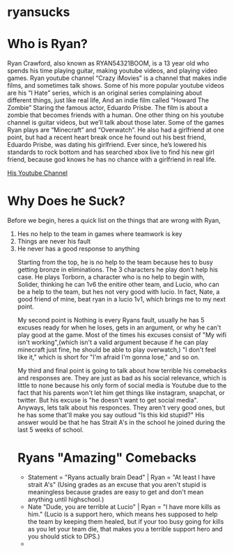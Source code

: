 # ryansucks
<!DOCTYPE html>
<html>
<head>
  <title>Ryan Sucks</title>
  
</head>
<body>
  <h1>Who is Ryan?</h1>
  <p>Ryan Crawford, also known as RYAN54321BOOM, is a 13 year old who spends his time playing guitar, making youtube videos, and playing video games. Ryan youtube channel “Crazy iMovies” is a channel that makes indie films, and sometimes talk shows. Some of his more popular youtube videos are his “I Hate” series, which is an original series complaining about different things, just like real life, And an indie film called “Howard The Zombie” Staring the famous actor, Eduardo Prisbe. The film is about a zombie that becomes friends with a human. One other thing on his youtube channel is guitar videos, but we’ll talk about those later. Some of the games Ryan plays are “Minecraft” and “Overwatch”. He also had a girlfriend at one point, but had a recent heart break once he found out his best friend, Eduardo Prisbe, was dating his girlfriend. Ever since, he’s lowered his standards to rock bottom and has searched xbox live to find his new girl friend, because god knows he has no chance with a girlfriend in real life.</p> <a href="https://www.youtube.com/channel/UCO29pzSPKWgeIuvriksOIXA">His Youtube Channel</a> 

    
  <h1>Why Does he Suck?</h1>
  <p> Before we begin, heres a quick list on the things that are wrong with Ryan, </p>
  <ol>
  <li>Hes no help to the team in games where teamwork is key</li>
  <li>Things are never his fault</li>
  <li>He never has a good response to anything</li>
 
 <p>  Starting from the top, he is no help to the team because hes to busy getting bronze in eliminations. The 3 characters he play don't help his case. He plays Torborn, a character who is no help to begin with, Solider, thinking he can 1v6 the enitire other team, and Lucio, who can be a help to the team, but hes not very good with lucio. In fact, Nate, a good friend of mine, beat ryan in a lucio 1v1, which brings me to my next point.</p>
 <p>  My second point is Nothing is every Ryans fault, usually he has 5 excuses ready for when he loses, gets in an argument, or why he can't play good at the game. Most of the times his excuses consist of "My wifi isn't working",(which isn't a valid argument because if he can play minecraft just fine, he should be able to play overwatch,) "I don't feel like it," which is short for "I'm afraid I'm gonna lose," and so on. </p>
 <p>My third and final point is going to talk about how terrible his comebacks and responses are. They are just as bad as his social relevance, which is little to none because his only form of social media is Youtube due to the fact that his parents won't let him get things like instagram, snapchat, or twitter. But his excuse is "he doesn't want to get social media". Anyways, lets talk about his responces. They aren't very good ones, but he has some that'll make you say outloud "Is this kid stupid?" His answer would be that he has Strait A's in the school he joined during the last 5 weeks of school.</p>
 
<h1> Ryans "Amazing" Comebacks </h1>
<ul>
<li> Statement = "Ryans actually brain Dead" | Ryan = "At least I have strait A's" (Using grades as an excuse that you aren't stupid is meaningless because grades are easy to get and don't mean anything until highschool.)</li>
<li> Nate "Dude, you are terrible at Lucio" | Ryan = "I have more kills as him." (Lucio is a support hero, which means hes supposed to help the team by keeping them healed, but if your too busy going for kills as you let your team die, that makes you a terrible support hero and you should stick to DPS.) </li>
<li>

 
  
</body>

</html>
